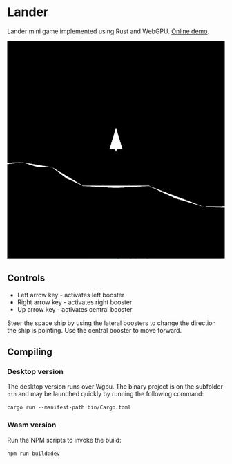 Lander
======

Lander mini game implemented using Rust and WebGPU. [Online demo](https://andrepuel.github.io/lander/).

![image Screenshot](./readme/ss.png)

Controls
--------

 * Left arrow key - activates left booster
 * Right arrow key - activates right booster
 * Up arrow key - activates central booster

Steer the space ship by using the lateral boosters to change the direction the ship is pointing. Use the central booster to move forward.

Compiling
---------
### Desktop version

The desktop version runs over Wgpu. The binary project is on the subfolder `bin` and may be launched quickly by running the following command:

    cargo run --manifest-path bin/Cargo.toml

### Wasm version
Run the NPM scripts to invoke the build:

    npm run build:dev
